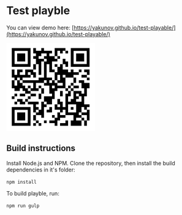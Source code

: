 # Test playble

You can view demo here: [https://yakunov.github.io/test-playable/](https://yakunov.github.io/test-playable/)

![qr-code](./qr-code.png)

## Build instructions
Install Node.js and NPM. Clone the repository, then install the build dependencies in it's folder:

```npm install```

To build playble, run:

```npm run gulp```
